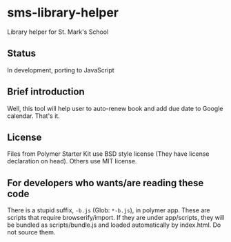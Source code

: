 # sms-library-helper
Library helper for St. Mark's School

## Status
In development, porting to JavaScript

## Brief introduction
Well, this tool will help user to auto-renew book and add due date to Google calendar. That's it.

## License
Files from Polymer Starter Kit use BSD style license (They have license declaration on head). Others use MIT license.

## For developers who wants/are reading these code
There is a stupid suffix, `-b.js` (Glob: `*-b.js`), in polymer app. These are scripts that require browserify/import. If they are under app/scripts, they will be bundled as scripts/bundle.js and loaded automatically by index.html. Do not source them. 

